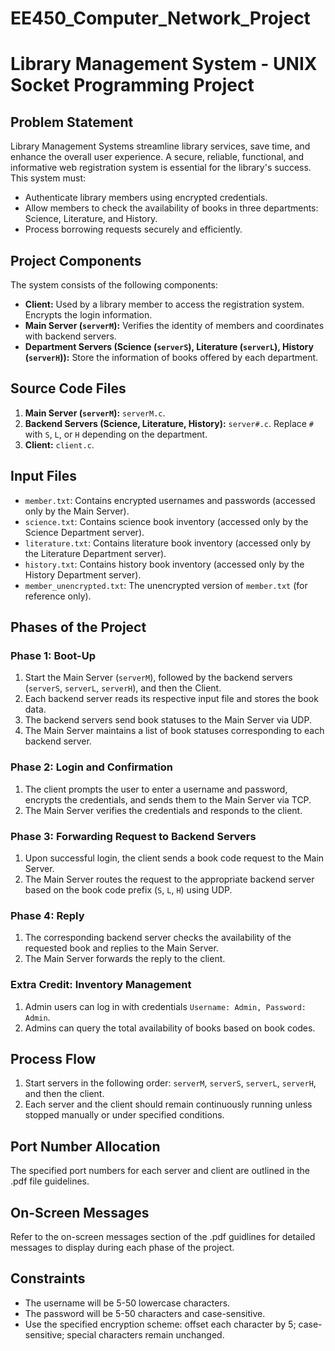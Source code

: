 # EE450_Computer_Network_Project

# Library Management System - UNIX Socket Programming Project


## Problem Statement

Library Management Systems streamline library services, save time, and enhance the overall user experience. A secure, reliable, functional, and informative web registration system is essential for the library's success. This system must:

- Authenticate library members using encrypted credentials.
- Allow members to check the availability of books in three departments: Science, Literature, and History.
- Process borrowing requests securely and efficiently.

## Project Components

The system consists of the following components:

- **Client:** Used by a library member to access the registration system. Encrypts the login information.
- **Main Server (`serverM`):** Verifies the identity of members and coordinates with backend servers.
- **Department Servers (Science (`serverS`), Literature (`serverL`), History (`serverH`)):** Store the information of books offered by each department.

## Source Code Files

1. **Main Server (`serverM`):** `serverM.c`.
2. **Backend Servers (Science, Literature, History):** `server#.c`. Replace `#` with `S`, `L`, or `H` depending on the department.
3. **Client:** `client.c`.

## Input Files

- `member.txt`: Contains encrypted usernames and passwords (accessed only by the Main Server).
- `science.txt`: Contains science book inventory (accessed only by the Science Department server).
- `literature.txt`: Contains literature book inventory (accessed only by the Literature Department server).
- `history.txt`: Contains history book inventory (accessed only by the History Department server).
- `member_unencrypted.txt`: The unencrypted version of `member.txt` (for reference only).

## Phases of the Project

### Phase 1: Boot-Up

1. Start the Main Server (`serverM`), followed by the backend servers (`serverS`, `serverL`, `serverH`), and then the Client.
2. Each backend server reads its respective input file and stores the book data.
3. The backend servers send book statuses to the Main Server via UDP.
4. The Main Server maintains a list of book statuses corresponding to each backend server.

### Phase 2: Login and Confirmation

1. The client prompts the user to enter a username and password, encrypts the credentials, and sends them to the Main Server via TCP.
2. The Main Server verifies the credentials and responds to the client.

### Phase 3: Forwarding Request to Backend Servers

1. Upon successful login, the client sends a book code request to the Main Server.
2. The Main Server routes the request to the appropriate backend server based on the book code prefix (`S`, `L`, `H`) using UDP.

### Phase 4: Reply

1. The corresponding backend server checks the availability of the requested book and replies to the Main Server.
2. The Main Server forwards the reply to the client.

### Extra Credit: Inventory Management

1. Admin users can log in with credentials `Username: Admin, Password: Admin`.
2. Admins can query the total availability of books based on book codes.

## Process Flow

1. Start servers in the following order: `serverM`, `serverS`, `serverL`, `serverH`, and then the client.
2. Each server and the client should remain continuously running unless stopped manually or under specified conditions.

## Port Number Allocation

The specified port numbers for each server and client are outlined in the .pdf file guidelines.

## On-Screen Messages

Refer to the on-screen messages section of the .pdf guidlines for detailed messages to display during each phase of the project.

## Constraints

- The username will be 5-50 lowercase characters.
- The password will be 5-50 characters and case-sensitive.
- Use the specified encryption scheme: offset each character by 5; case-sensitive; special characters remain unchanged.

